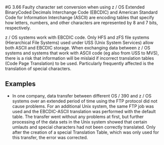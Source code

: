 #G 3.66 Faulty character set conversion when using z / OS
Extended BinaryCoded Decimals Interchange Code (EBCDIC) and American Standard Code for Information Interchange (ASCII) are encoding tables that specify how letters, numbers, and other characters are represented by 8 and 7 bits, respectively.

z / OS systems work with EBCDIC code. Only HFS and zFS file systems (Hierarchical File Systems) used under USS (Unix System Services) allow both ASCII and EBCDIC storage. When exchanging data between z / OS systems and systems that work with ASCII code (eg also from USS to MVS), there is a risk that information will be mislaid if incorrect translation tables (Code Page Translation) to be used. Particularly frequently affected is the translation of special characters.



## Examples 
* In one company, data transfer between different OS / 390 and z / OS systems over an extended period of time using the FTP protocol did not cause problems. For an additional Unix system, the same FTP job was used and the EBCDIC-ASCII translation was performed with the default table. The transfer went without any problems at first, but further processing of the data sets in the Unix system showed that certain umlauts and special characters had not been correctly translated. Only after the creation of a special Translation Table, which was only used for this transfer, the error was corrected.




